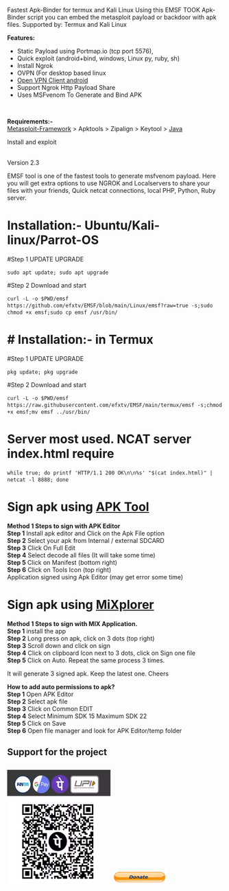 Fastest Apk-Binder for termux and Kali Linux
Using this EMSF TOOK Apk-Binder script you can embed the metasploit payload or backdoor with apk files.
Supported by: Termux and Kali Linux

**Features:**<br>
<ul><li>Static Payload using Portmap.io (tcp port 5576),</li>
<li>Quick exploit (android+bind, windows, Linux py, ruby, sh)</li>
<li>Install Ngrok</li>
<li>OVPN (For desktop based linux</li>
  <li><a href="https://play.google.com/store/apps/details?id=de.blinkt.openvpn&hl=en_IN&gl=US">Open VPN Client android</a> </li>
<li>Support Ngrok Http Payload Share</li>
<li>Uses MSFvenom To Generate and Bind APK</li></ul><br>

**Requirements:-**<br>
<a href="https://youtu.be/IU26QC3NDvo">Metasploit-Framework</a> > Apktools > Zipalign > Keytool > <a href="https://uk2blogger.blogspot.com/2022/03/how-to-bind-apk-payload-in-termux-with.html">Java</a>

Install and exploit<br><br>

Version 2.3

EMSF tool is one of the fastest tools to generate msfvenom payload. Here you will get extra options to use NGROK and Localservers to share your files with your friends, Quick netcat connections, local PHP, Python, Ruby server.

# Installation:- Ubuntu/Kali-linux/Parrot-OS

#Step 1 UPDATE UPGRADE
<pre><code>sudo apt update; sudo apt upgrade</code></pre>

#Step 2 Download and start
<pre><code>curl -L -o $PWD/emsf https://github.com/efxtv/EMSF/blob/main/Linux/emsf?raw=true -s;sudo chmod +x emsf;sudo cp emsf /usr/bin/  </code></pre>


# # Installation:- in Termux

#Step 1 UPDATE UPGRADE
<pre><code>pkg update; pkg upgrade</code></pre>

#Step 2 Download and start
<pre><code>curl -L -o $PWD/emsf https://raw.githubusercontent.com/efxtv/EMSF/main/termux/emsf -s;chmod +x emsf;mv emsf ../usr/bin/</code></pre>

# Server most used. NCAT server index.html require
<pre><code>while true; do printf 'HTTP/1.1 200 OK\n\n%s' "$(cat index.html)" | netcat -l 8888; done</code></pre>

# Sign apk using <a href="https://t.me/efxtv/269">APK Tool</a><br>
**Method 1 Steps to sign with APK Editor**<br>
**Step 1** Install apk editor and Click on the Apk File option<br>
**Step 2** Select your apk from Internal / external SDCARD<br>
**Step 3** Click On Full Edit<br>
**Step 4** Select decode all files (It will take some time)<br>
**Step 5** Click on Manifest (bottom right)<br>
**Step 6** Click on Tools Icon (top right)<br>
 Application signed using Apk Editor (may get error some time)<br>
 
 # Sign apk using <a href="https://t.me/efxtv/270">MiXplorer</a><br>
**Method 1 Steps to sign with MIX Application.**<br>
**Step 1** install the app <br>
**Step 2** Long press on apk, click on 3 dots (top right)<br>
**Step 3** Scroll down and click on sign<br>
**Step 4** Click on clipboard Icon next to 3 dots, click on Sign one file <br>
**Step 5** Click on Auto. Repeat the same process 3 times.<br>

It will generate 3 signed apk. Keep the latest one. Cheers<br>

**How to add auto permissions to apk?**<br>
**Step 1** Open APK Editor<br>
**Step 2** Select apk file<br>
**Step 3** Click on Common EDIT<br>
**Step 4** Select Minimum SDK 15 Maximum SDK 22<br>
**Step 5** Click on Save<br>
**Step 6** Open file manager and look for APK Editor/temp folder <br>

Support for the project
---------------------------------------
<a href="#"><img src="https://raw.githubusercontent.com/efxtv/efxtv/master/assets/3eeb7756-68ca-41b6-86aa-00a4c575bed9.png.webp" alt="Phonepay" width="241" height="269"></a>
<a href="https://paypal.me/efxtv"><img src="https://raw.githubusercontent.com/efxtv/efxtv/master/assets/donate-efx-tv.png" alt="Paypal" width="125" height="40"></a>
---------------------------------------
